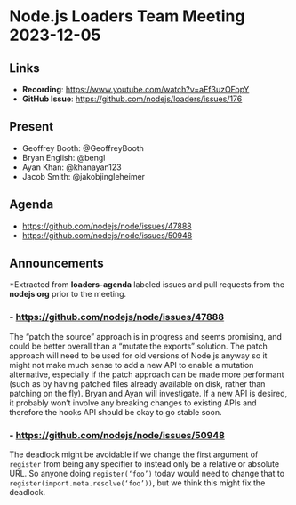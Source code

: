 # Node.js Loaders Team Meeting 2023-12-05

## Links

* **Recording**: https://www.youtube.com/watch?v=aEf3uzOFopY
* **GitHub Issue**: https://github.com/nodejs/loaders/issues/176

## Present

* Geoffrey Booth: @GeoffreyBooth
* Bryan English: @bengl
* Ayan Khan: @khanayan123
* Jacob Smith: @jakobjingleheimer

## Agenda

- https://github.com/nodejs/node/issues/47888
- https://github.com/nodejs/node/issues/50948

## Announcements

*Extracted from **loaders-agenda** labeled issues and pull requests from the **nodejs org** prior to the meeting.

### - https://github.com/nodejs/node/issues/47888

The “patch the source” approach is in progress and seems promising, and could be
better overall than a “mutate the exports” solution. The patch approach will
need to be used for old versions of Node.js anyway so it might not make much
sense to add a new API to enable a mutation alternative, especially if the patch
approach can be made more performant (such as by having patched files already
available on disk, rather than patching on the fly). Bryan and Ayan will
investigate. If a new API is desired, it probably won’t involve any breaking 
changes to existing APIs and therefore the hooks API should be okay to go stable 
soon.

### - https://github.com/nodejs/node/issues/50948

The deadlock might be avoidable if we change the first argument of `register`
from being any specifier to instead only be a relative or absolute URL. So
anyone doing `register(‘foo’)` today would need to change that to 
`register(import.meta.resolve(‘foo’))`, but we think this might fix the deadlock.
